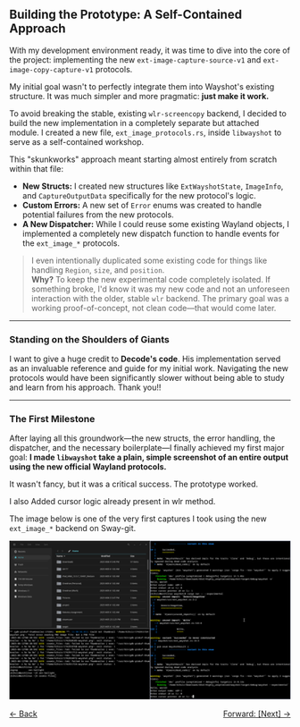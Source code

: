 ## **Building the Prototype: A Self-Contained Approach**

With my development environment ready, it was time to dive into the core of the project: implementing the new `ext-image-capture-source-v1` and `ext-image-copy-capture-v1` protocols.

My initial goal wasn't to perfectly integrate them into Wayshot's existing structure. It was much simpler and more pragmatic: **just make it work.**

To avoid breaking the stable, existing `wlr-screencopy` backend, I decided to build the new implementation in a completely separate but attached module. I created a new file, `ext_image_protocols.rs`, inside `libwayshot` to serve as a self-contained workshop.

This "skunkworks" approach meant starting almost entirely from scratch within that file:

* **New Structs:** I created new structures like `ExtWayshotState`, `ImageInfo`, and `CaptureOutputData` specifically for the new protocol's logic.
* **Custom Errors:** A new set of `Error` enums was created to handle potential failures from the new protocols.
* **A New Dispatcher:** While I could reuse some existing Wayland objects, I implemented a completely new dispatch function to handle events for the `ext_image_*` protocols.

> I even intentionally duplicated some existing code for things like handling `Region`, `size`, and `position`. <br>
> **Why?** To keep the new experimental code completely isolated. 
> If something broke, I'd know it was my new code and not an unforeseen interaction with the older, stable `wlr` backend. 
> The primary goal was a working proof-of-concept, not clean code—that would come later.

-----

### Standing on the Shoulders of Giants

I want to give a huge credit to **Decode's code**. His implementation served as an invaluable reference and guide for my initial work. Navigating the new protocols would have been significantly slower without being able to study and learn from his approach. Thank you\!!

-----

### The First Milestone

After laying all this groundwork—the new structs, the error handling, the dispatcher, and the necessary boilerplate—I finally achieved my first major goal: **I made `libwayshot` take a plain, simple screenshot of an entire output using the new official Wayland protocols.**

It wasn't fancy, but it was a critical success. The prototype worked.

I also Added cursor logic already present in wlr method.

The image below is one of the very first captures I took using the new `ext_image_*` backend on Sway-git. 

![Wayshot-11111111.webp](Wayshot-11111111.webp)

<div style="display: flex; justify-content: space-between;">
  <a href="Thought_Process_4.md">&lt;- Back</a>
  <a href="Thought_Process_6.md">Forward: [Next] -&gt;</a>
</div>
